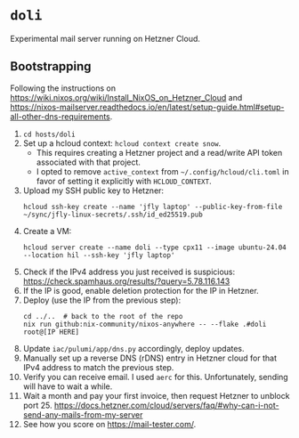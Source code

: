 # `doli`

Experimental mail server running on Hetzner Cloud.

## Bootstrapping

Following the instructions on
<https://wiki.nixos.org/wiki/Install_NixOS_on_Hetzner_Cloud> and
<https://nixos-mailserver.readthedocs.io/en/latest/setup-guide.html#setup-all-other-dns-requirements>.

1. `cd hosts/doli`
2. Set up a hcloud context: `hcloud context create snow`.
   - This requires creating a Hetzner project and a read/write API token associated with that project.
   - I opted to remove `active_context` from `~/.config/hcloud/cli.toml` in
     favor of setting it explicitly with `HCLOUD_CONTEXT`.
3. Upload my SSH public key to Hetzner:
   ```shell
   hcloud ssh-key create --name 'jfly laptop' --public-key-from-file ~/sync/jfly-linux-secrets/.ssh/id_ed25519.pub
   ```
4. Create a VM:
   ```shell
   hcloud server create --name doli --type cpx11 --image ubuntu-24.04 --location hil --ssh-key 'jfly laptop'
   ```
5. Check if the IPv4 address you just received is suspicious: <https://check.spamhaus.org/results/?query=5.78.116.143>
6. If the IP is good, enable deletion protection for the IP in Hetzner.
7. Deploy (use the IP from the previous step):
   ```shell
   cd ../..  # back to the root of the repo
   nix run github:nix-community/nixos-anywhere -- --flake .#doli root@[IP HERE]
   ```
8. Update `iac/pulumi/app/dns.py` accordingly, deploy updates.
9. Manually set up a reverse DNS (rDNS) entry in Hetzner cloud for that IPv4
   address to match the previous step.
10. Verify you can receive email. I used `aerc` for this. Unfortunately,
    sending will have to wait a while.
11. Wait a month and pay your first invoice, then request Hetzner to unblock port 25.
    <https://docs.hetzner.com/cloud/servers/faq/#why-can-i-not-send-any-mails-from-my-server>
11. See how you score on <https://mail-tester.com/>.
